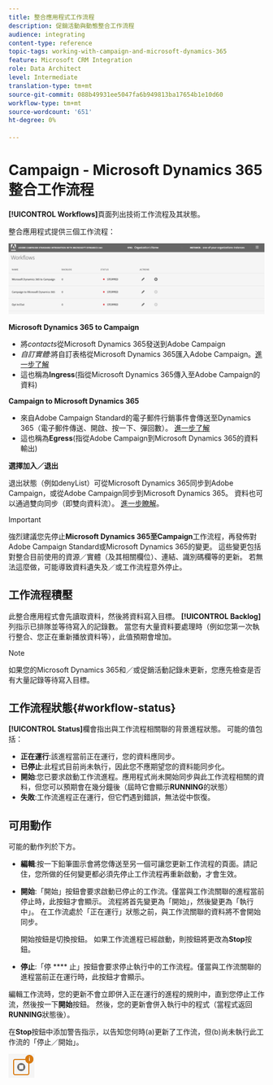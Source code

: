 ```yaml
---
title: 整合應用程式工作流程
description: 促銷活動與動態整合工作流程
audience: integrating
content-type: reference
topic-tags: working-with-campaign-and-microsoft-dynamics-365
feature: Microsoft CRM Integration
role: Data Architect
level: Intermediate
translation-type: tm+mt
source-git-commit: 088b49931ee5047fa6b949813ba17654b1e10d60
workflow-type: tm+mt
source-wordcount: '651'
ht-degree: 0%

---
```



# Campaign - Microsoft Dynamics 365整合工作流程

**[!UICONTROL Workflows]**&#x200B;頁面列出技術工作流程及其狀態。

整合應用程式提供三個工作流程：

![](assets/do-not-localize/d365-to-acs-ui-page-workflows.png)

**Microsoft Dynamics 365 to Campaign**
* 將&#x200B;*contacts*&#x200B;從Microsoft Dynamics 365發送到Adobe Campaign
* *自訂實體*:將自訂表格從Microsoft Dynamics 365匯入Adobe Campaign。[進一步了解](../../integrating/using/d365-acs-using-the-integration.md#data-flows)
* 這也稱為&#x200B;**Ingress**(指從Microsoft Dynamics 365傳入至Adobe Campaign的資料)

**Campaign to Microsoft Dynamics 365**
* 來自Adobe Campaign Standard的電子郵件行銷事件會傳送至Dynamics 365（電子郵件傳送、開啟、按一下、彈回數）。 [進一步了解](../../integrating/using/d365-acs-using-the-integration.md#email-marketing-event-flow)
* 這也稱為&#x200B;**Egress**(指從Adobe Campaign到Microsoft Dynamics 365的資料輸出)

**選擇加入／退出**

退出狀態（例如denyList）可從Microsoft Dynamics 365同步到Adobe Campaign，或從Adobe Campaign同步到Microsoft Dynamics 365。 資料也可以通過雙向同步（即雙向資料流）。 [進一步瞭解](../../integrating/using/d365-acs-self-service-app-data-sync.md#opt-in-out-wf)。

>[!IMPORTANT]
>
>強烈建議您先停止&#x200B;**Microsoft Dynamics 365至Campaign**&#x200B;工作流程，再發佈對Adobe Campaign Standard或Microsoft Dynamics 365的變更。 這些變更包括對整合目前使用的資源／實體（及其相關欄位）、連結、識別碼欄等的更新。 若無法這麼做，可能導致資料遺失及／或工作流程意外停止。

## 工作流程積壓

此整合應用程式會先讀取資料，然後將資料寫入目標。 **[!UICONTROL Backlog]**&#x200B;列指示已排隊並等待寫入的記錄數。 當您有大量資料要處理時（例如您第一次執行整合、您正在重新播放資料等），此值預期會增加。

>[!NOTE]
>如果您的Microsoft Dynamics 365和／或促銷活動記錄未更新，您應先檢查是否有大量記錄等待寫入目標。


## 工作流程狀態{#workflow-status}

**[!UICONTROL Status]**&#x200B;欄會指出與工作流程相關聯的背景進程狀態。 可能的值包括：

* **正在運行**:該進程當前正在運行，您的資料應同步。
* **已停止**:此程式目前尚未執行，因此您不應期望您的資料能同步化。
* **開始**:您已要求啟動工作流進程。應用程式尚未開始同步與此工作流程相關的資料，但您可以預期會在幾分鐘後（屆時它會顯示&#x200B;**RUNNING**&#x200B;的狀態）
* **失敗**:工作流進程正在運行，但它們遇到錯誤，無法從中恢復。

## 可用動作

可能的動作列於下方。

* **編輯**:按一下鉛筆圖示會將您傳送至另一個可讓您更新工作流程的頁面。請記住，您所做的任何變更都必須先停止工作流程再重新啟動，才會生效。

* **開始**:「開始」按鈕會要求啟動已停止的工作流。僅當與工作流關聯的進程當前停止時，此按鈕才會顯示。 流程將首先變更為「開始」，然後變更為「執行中」。 在工作流處於「正在運行」狀態之前，與工作流關聯的資料將不會開始同步。

   開始按鈕是切換按鈕。 如果工作流進程已經啟動，則按鈕將更改為&#x200B;**Stop**&#x200B;按鈕。

* **停止**:「停 **** 止」按鈕會要求停止執行中的工作流程。僅當與工作流關聯的進程當前正在運行時，此按鈕才會顯示。

編輯工作流時，您的更新不會立即併入正在運行的進程的規則中，直到您停止工作流，然後按一下&#x200B;**開始**&#x200B;按鈕。 然後，您的更新會併入執行中的程式（當程式返回&#x200B;**RUNNING**&#x200B;狀態後）。

在&#x200B;**Stop**&#x200B;按鈕中添加警告指示，以告知您何時(a)更新了工作流，但(b)尚未執行此工作流的「停止／開始」。

![](assets/do-not-localize/d365-to-acs-icon-stop-with-changes.png)
